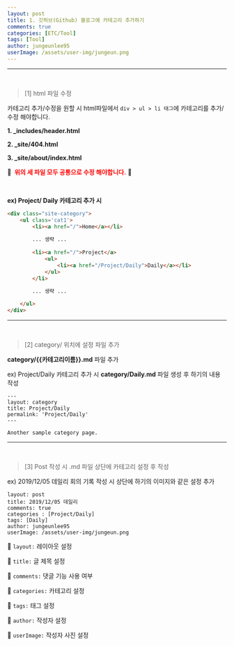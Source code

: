 ```yaml
---
layout: post
title: 1. 깃허브(Github) 블로그에 카테고리 추가하기
comments: true
categories: [ETC/Tool]
tags: [Tool]
author: jungeunlee95
userImage: /assets/user-img/jungeun.png
---
```


---

<br>

> <subtitle> [1] html 파일 수정 </subtitle>

카테고리 추가/수정을 원할 시 html파일에서 `div > ul > li 태그`에 카테고리를 추가/수정 해야합니다.

**1. _includes/header.html**

**2. _site/404.html**

**3.  _site/about/index.html** 

📍 <b style="color:red"> 위의 세 파일 모두 공통으로 수정 해야합니다.</b> 📍

<br>

**ex) Project/ Daily 카테고리 추가 시**

```html
<div class="site-category">
    <ul class='cat1'>
        <li><a href="/">Home</a></li>
        
        ... 생략 ...
        
        <li><a href="/">Project</a>
            <ul>
                <li><a href="/Project/Daily">Daily</a></li>
            </ul>
        </li>
		
        ... 생략 ...

    </ul>
</div>
```

------

<br>

> <subtitle> [2] category/ 위치에 설정 파일 추가 </subtitle>

**category/{{카테고리이름}}.md** 파일 추가

ex) Project/Daily 카테고리 추가 시 **category/Daily.md** 파일 생성 후 하기의 내용 작성

```
---
layout: category
title: Project/Daily
permalink: 'Project/Daily'
---

Another sample category page.
```

---

<br>

> <subtitle> [3] Post 작성 시 .md 파일 상단에 카테고리 설정 후 작성 </subtitle>

ex) 2019/12/05 데일리 회의 기록 작성 시 상단에 하기의 이미지와 같은 설정 추가

```
layout: post      
title: 2019/12/05 데일리
comments: true		
categories : [Project/Daily]	
tags: [Daily]	
author: jungeunlee95		
userImage: /assets/user-img/jungeun.png   
```

📌 `layout:` 레이아웃 설정                 

📌 `title:` 글 제목 설정         

📌 `comments:` 댓글 기능 사용 여부         

📌 `categories:` 카테고리 설정       

📌 `tags:` 태그 설정    

📌 `author:` 작성자 설정         

📌 `userImage:` 작성자 사진 설정         

​     

<br>

<br>

<br>

